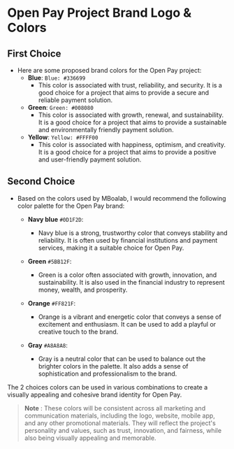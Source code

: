 # Open Pay Project Brand Logo & Colors

## First Choice
- Here are some proposed brand colors for the Open Pay project:
    - **Blue**: ```Blue: #336699```
        - This color is associated with trust, reliability, and security. It is a good choice for a project that aims to provide a secure and reliable payment solution.
    - **Green**: ```Green: #008080```
        - This color is associated with growth, renewal, and sustainability. It is a good choice for a project that aims to provide a sustainable and environmentally friendly payment solution.
    - **Yellow**: ```Yellow: #FFFF00```
        - This color is associated with happiness, optimism, and creativity. It is a good choice for a project that aims to provide a positive and user-friendly payment solution.

## Second Choice 
- Based on the colors used by MBoalab, I would recommend the following color palette for the Open Pay brand:

    - **Navy blue** ```#0D1F2D```:
         - Navy blue is a strong, trustworthy color that conveys stability and reliability. It is often used by financial institutions and payment services, making it a suitable choice for Open Pay.

    - **Green** ```#5BB12F```: 
        - Green is a color often associated with growth, innovation, and sustainability. It is also used in the financial industry to represent money, wealth, and prosperity.

    - **Orange** ```#FF821F```:
        - Orange is a vibrant and energetic color that conveys a sense of excitement and enthusiasm. It can be used to add a playful or creative touch to the brand.

    - **Gray** ```#A8A8A8```: 
        - Gray is a neutral color that can be used to balance out the brighter colors in the palette. It also adds a sense of sophistication and professionalism to the brand.

The 2 choices colors can be used in various combinations to create a visually appealing and cohesive brand identity for Open Pay.

> **Note** : These colors will be consistent across all marketing and communication materials, including the logo, website, mobile app, and any other promotional materials. They will reflect the project's personality and values, such as trust, innovation, and fairness, while also being visually appealing and memorable.

